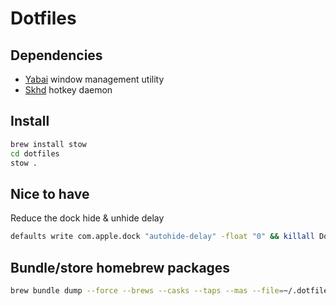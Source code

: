 # Dotfiles

## Dependencies

* [Yabai](https://github.com/koekeishiya/yabai) window management utility
* [Skhd](https://github.com/koekeishiya/skhd) hotkey daemon

## Install

```bash
brew install stow
cd dotfiles
stow .
```

## Nice to have

Reduce the dock hide & unhide delay

```bash
defaults write com.apple.dock "autohide-delay" -float "0" && killall Dock
```

## Bundle/store homebrew packages

```bash
brew bundle dump --force --brews --casks --taps --mas --file=~/.dotfiles/Brewfile
```
